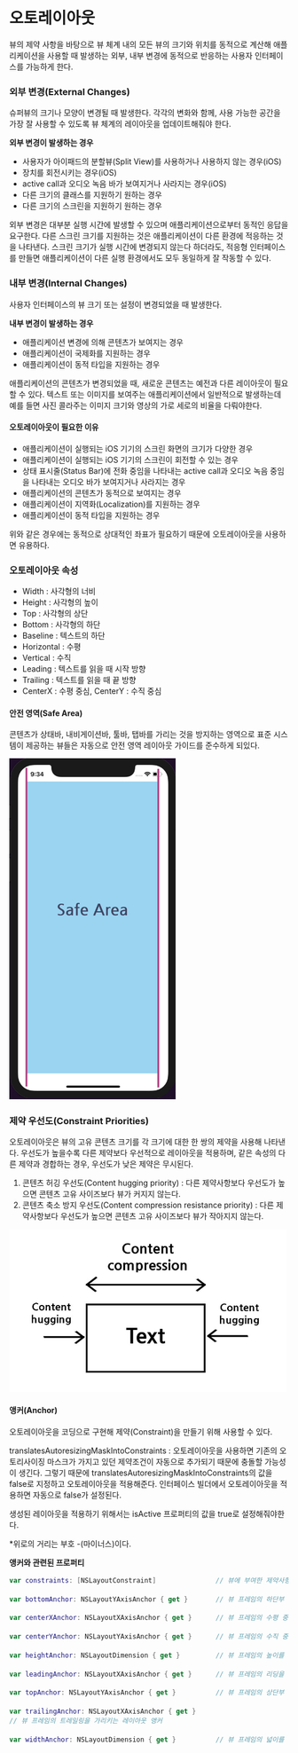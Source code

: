 # 오토레이아웃

뷰의 제약 사항을 바탕으로 뷰 체계 내의 모든 뷰의 크기와 위치를 동적으로 계산해 애플리케이션을 사용할 때 발생하는 외부, 내부 변경에 동적으로 반응하는 사용자 인터페이스를 가능하게 한다.



### 외부 변경(External Changes)

슈퍼뷰의 크기나 모양이 변경될 때 발생한다. 각각의 변화와 함께, 사용 가능한 공간을 가장 잘 사용할 수 있도록 뷰 체계의 레이아웃을 업데이트해줘야 한다.

**외부 변경이 발생하는 경우**

- 사용자가 아이패드의 분할뷰(Split View)를 사용하거나 사용하지 않는 경우(iOS)
- 장치를 회전시키는 경우(iOS)
- active call과 오디오 녹음 바가 보여지거나 사라지는 경우(iOS)
- 다른 크기의 클래스를 지원하기 원하는 경우
- 다른 크기의 스크린을 지원하기 원하는 경우

외부 변경은 대부분 실행 시간에 발생할 수 있으며 애플리케이션으로부터 동적인 응답을 요구한다. 다른 스크린 크기를 지원하는 것은 애플리케이션이 다른 환경에 적응하는 것을 나타낸다. 스크린 크기가 실행 시간에 변경되지 않는다 하더라도, 적응형 인터페이스를 만들면 애플리케이션이 다른 실행 환경에서도 모두 동일하게 잘 작동할 수 있다. 



### 내부 변경(Internal Changes)

사용자 인터페이스의 뷰 크기 또는 설정이 변경되었을 때 발생한다.

**내부 변경이 발생하는 경우**

- 애플리케이션 변경에 의해 콘텐츠가 보여지는 경우
- 애플리케이션이 국제화를 지원하는 경우
- 애플리케이션이 동적 타입을 지원하는 경우

애플리케이션의 콘텐츠가 변경되었을 때, 새로운 콘텐츠는 예전과 다른 레이아웃이 필요할 수 있다. 텍스트 또는 이미지를 보여주는 애플리케이션에서 일반적으로 발생하는데 예를 들면 사진 콜라주는 이미지 크기와 영상의 가로 세로의 비율을 다뤄야한다.



#### 오토레이아웃이 필요한 이유

- 애플리케이션이 실행되는 iOS 기기의 스크린 화면의 크기가 다양한 경우
- 애플리케이션이 실행되는 iOS 기기의 스크린이 회전할 수 있는 경우
- 상태 표시줄(Status Bar)에 전화 중임을 나타내는 active call과 오디오 녹음 중임을 나타내는 오디오 바가 보여지거나 사라지는 경우
- 애플리케이션의 콘텐츠가 동적으로 보여지는 경우
- 애플리케이션이 지역화(Localization)를 지원하는 경우
- 애플리케이션이 동적 타입을 지원하는 경우

위와 같은 경우에는 동적으로 상대적인 좌표가 필요하기 때문에 오토레이아웃을 사용하면 유용하다.



### 오토레이아웃 속성

- Width : 사각형의 너비
- Height : 사각형의 높이
- Top : 사각형의 상단
- Bottom : 사각형의 하단
- Baseline : 텍스트의 하단
- Horizontal : 수평
- Vertical : 수직
- Leading : 텍스트를 읽을 때 시작 방향
- Trailing : 텍스트를 읽을 때 끝 방향
- CenterX : 수평 중심, CenterY : 수직 중심



#### 안전 영역(Safe Area)

콘텐츠가 상태바, 내비게이션바, 툴바, 탭바를 가리는 것을 방지하는 영역으로 표준 시스템이 제공하는 뷰들은 자동으로 안전 영역 레이아웃 가이드를 준수하게 되있다.

<img src="./img/safeArea.jpg" width="300px"/>



### 제약 우선도(Constraint Priorities)

오토레이아웃은 뷰의 고유 콘텐츠 크기를 각 크기에 대한 한 쌍의 제약을 사용해 나타낸다. 우선도가 높을수록 다른 제약보다 우선적으로 레이아웃을 적용하며, 같은 속성의 다른 제약과 경합하는 경우, 우선도가 낮은 제약은 무시된다.

1. 콘텐츠 허깅 우선도(Content hugging priority) : 다른 제약사항보다 우선도가 높으면 콘텐츠 고유 사이즈보다 뷰가 커지지 않는다.
2. 콘텐츠 축소 방지 우선도(Content compression resistance priority) : 다른 제약사항보다 우선도가 높으면 콘텐츠 고유 사이즈보다 뷰가 작아지지 않는다.

<img src="./img/priorities.jpg" width="500px"/>



#### 앵커(Anchor)

오토레이아웃을 코딩으로 구현해 제약(Constraint)을 만들기 위해 사용할 수 있다.



translatesAutoresizingMaskIntoConstraints : 오토레이아웃을 사용하면 기존의 오토리사이징 마스크가 가지고 있던 제약조건이 자동으로 추가되기 때문에 충돌할 가능성이 생긴다. 그렇기 때문에 translatesAutoresizingMaskIntoConstraints의 값을 false로 지정하고 오토레이아웃을 적용해준다. 인터페이스 빌더에서 오토레이아웃을 적용하면 자동으로 false가 설정된다.

생성된 레이아웃을 적용하기 위해서는 isActive 프로퍼티의 값을 true로 설정해줘야한다.

*위로의 거리는 부호 -(마이너스)이다.



**앵커와 관련된 프로퍼티**

```Swift
var constraints: [NSLayoutConstraint]				// 뷰에 부여한 제약사항들은 담은 배열

var bottomAnchor: NSLayoutYAxisAnchor { get }		// 뷰 프레임의 하단부 레이아웃 앵커

var centerXAnchor: NSLayoutXAxisAnchor { get }		// 뷰 프레임의 수평 중심부 레이아웃 앵커

var centerYAnchor: NSLayoutYAxisAnchor { get }		// 뷰 프레임의 수직 중심부 레이아웃 앵커

var heightAnchor: NSLayoutDimension { get }			// 뷰 프레임의 높이를 가리키는 레이아웃 앵커

var leadingAnchor: NSLayoutXAxisAnchor { get }		// 뷰 프레임의 리딩을 가리키는 레이아웃 앵커

var topAnchor: NSLayoutYAxisAnchor { get }			// 뷰 프레임의 상단부 레이아웃 앵커

var trailingAnchor: NSLayoutXAxisAnchor { get }
// 뷰 프레임의 트레일링을 가리키는 레이아웃 앵커

var widthAnchor: NSLayoutDimension { get }			// 뷰 프레임의 넓이를 가리키는 레이아웃 앵커
```

